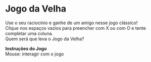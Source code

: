 # Jogo da Velha 

Use o seu raciocínio e ganhe de um amigo nesse jogo clássico! <br>
Clique nos espaços vazios para preencher com X ou com O e tente completar uma coluna. <br>
Quem será que leva o Jogo da Velha?

<b>Instruções do Jogo<br></b>
Mouse: interagir com o jogo


